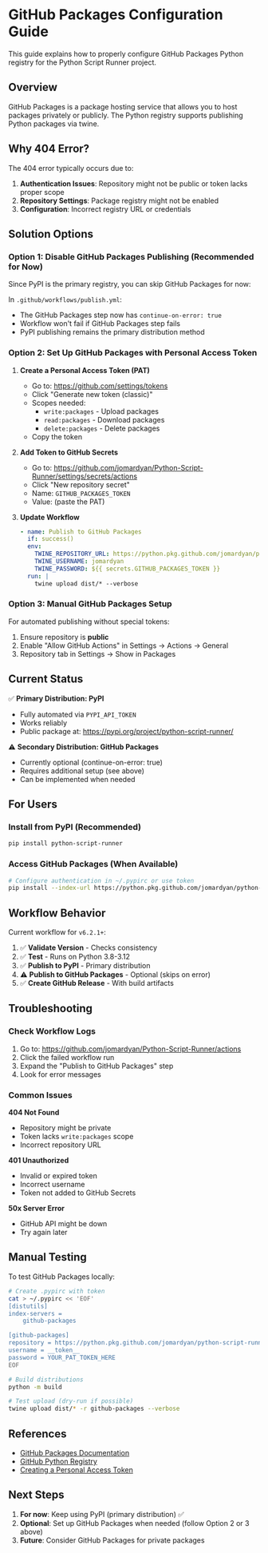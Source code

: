 # GitHub Packages Configuration Guide

This guide explains how to properly configure GitHub Packages Python registry for the Python Script Runner project.

## Overview

GitHub Packages is a package hosting service that allows you to host packages privately or publicly. The Python registry supports publishing Python packages via twine.

## Why 404 Error?

The 404 error typically occurs due to:

1. **Authentication Issues**: Repository might not be public or token lacks proper scope
2. **Repository Settings**: Package registry might not be enabled
3. **Configuration**: Incorrect registry URL or credentials

## Solution Options

### Option 1: Disable GitHub Packages Publishing (Recommended for Now)

Since PyPI is the primary registry, you can skip GitHub Packages for now:

In `.github/workflows/publish.yml`:
- The GitHub Packages step now has `continue-on-error: true`
- Workflow won't fail if GitHub Packages step fails
- PyPI publishing remains the primary distribution method

### Option 2: Set Up GitHub Packages with Personal Access Token

1. **Create a Personal Access Token (PAT)**
   - Go to: https://github.com/settings/tokens
   - Click "Generate new token (classic)"
   - Scopes needed:
     - `write:packages` - Upload packages
     - `read:packages` - Download packages
     - `delete:packages` - Delete packages
   - Copy the token

2. **Add Token to GitHub Secrets**
   - Go to: https://github.com/jomardyan/Python-Script-Runner/settings/secrets/actions
   - Click "New repository secret"
   - Name: `GITHUB_PACKAGES_TOKEN`
   - Value: (paste the PAT)

3. **Update Workflow**
   ```yaml
   - name: Publish to GitHub Packages
     if: success()
     env:
       TWINE_REPOSITORY_URL: https://python.pkg.github.com/jomardyan/python-script-runner
       TWINE_USERNAME: jomardyan
       TWINE_PASSWORD: ${{ secrets.GITHUB_PACKAGES_TOKEN }}
     run: |
       twine upload dist/* --verbose
   ```

### Option 3: Manual GitHub Packages Setup

For automated publishing without special tokens:

1. Ensure repository is **public**
2. Enable "Allow GitHub Actions" in Settings → Actions → General
3. Repository tab in Settings → Show in Packages

## Current Status

✅ **Primary Distribution: PyPI**
- Fully automated via `PYPI_API_TOKEN`
- Works reliably
- Public package at: https://pypi.org/project/python-script-runner/

⚠️ **Secondary Distribution: GitHub Packages**
- Currently optional (continue-on-error: true)
- Requires additional setup (see above)
- Can be implemented when needed

## For Users

### Install from PyPI (Recommended)
```bash
pip install python-script-runner
```

### Access GitHub Packages (When Available)
```bash
# Configure authentication in ~/.pypirc or use token
pip install --index-url https://python.pkg.github.com/jomardyan/python-script-runner python-script-runner
```

## Workflow Behavior

Current workflow for `v6.2.1+`:

1. ✅ **Validate Version** - Checks consistency
2. ✅ **Test** - Runs on Python 3.8-3.12
3. ✅ **Publish to PyPI** - Primary distribution
4. ⚠️ **Publish to GitHub Packages** - Optional (skips on error)
5. ✅ **Create GitHub Release** - With build artifacts

## Troubleshooting

### Check Workflow Logs
1. Go to: https://github.com/jomardyan/Python-Script-Runner/actions
2. Click the failed workflow run
3. Expand the "Publish to GitHub Packages" step
4. Look for error messages

### Common Issues

**404 Not Found**
- Repository might be private
- Token lacks `write:packages` scope
- Incorrect repository URL

**401 Unauthorized**
- Invalid or expired token
- Incorrect username
- Token not added to GitHub Secrets

**50x Server Error**
- GitHub API might be down
- Try again later

## Manual Testing

To test GitHub Packages locally:

```bash
# Create .pypirc with token
cat > ~/.pypirc << 'EOF'
[distutils]
index-servers =
    github-packages

[github-packages]
repository = https://python.pkg.github.com/jomardyan/python-script-runner
username = __token__
password = YOUR_PAT_TOKEN_HERE
EOF

# Build distributions
python -m build

# Test upload (dry-run if possible)
twine upload dist/* -r github-packages --verbose
```

## References

- [GitHub Packages Documentation](https://docs.github.com/en/packages)
- [GitHub Python Registry](https://docs.github.com/en/packages/working-with-a-github-packages-registry/working-with-the-python-registry)
- [Creating a Personal Access Token](https://docs.github.com/en/authentication/keeping-your-account-and-data-secure/creating-a-personal-access-token)

## Next Steps

1. **For now**: Keep using PyPI (primary distribution) ✅
2. **Optional**: Set up GitHub Packages when needed (follow Option 2 or 3 above)
3. **Future**: Consider GitHub Packages for private packages

